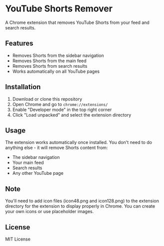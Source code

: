 # YouTube Shorts Remover

A Chrome extension that removes YouTube Shorts from your feed and search results.

## Features

- Removes Shorts from the sidebar navigation
- Removes Shorts from the main feed
- Removes Shorts from search results
- Works automatically on all YouTube pages

## Installation

1. Download or clone this repository
2. Open Chrome and go to `chrome://extensions/`
3. Enable "Developer mode" in the top right corner
4. Click "Load unpacked" and select the extension directory

## Usage

The extension works automatically once installed. You don't need to do anything else - it will remove Shorts content from:
- The sidebar navigation
- Your main feed
- Search results
- Any other YouTube page

## Note

You'll need to add icon files (icon48.png and icon128.png) to the extension directory for the extension to display properly in Chrome. You can create your own icons or use placeholder images.

## License

MIT License 